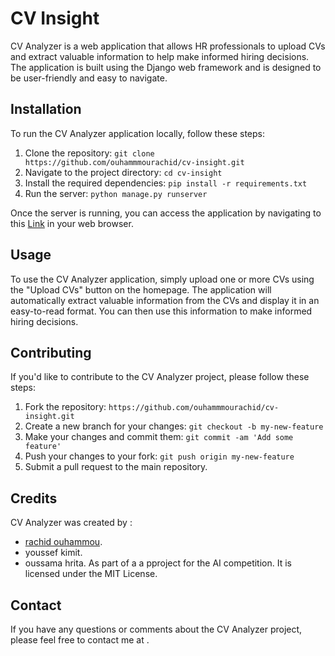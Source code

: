 # CV Insight

CV Analyzer is a web application that allows HR professionals to upload CVs and extract valuable information to help make informed hiring decisions. The application is built using the Django web framework and is designed to be user-friendly and easy to navigate.

## Installation

To run the CV Analyzer application locally, follow these steps:

1. Clone the repository: `git clone https://github.com/ouhammmourachid/cv-insight.git`
2. Navigate to the project directory: `cd cv-insight`
3. Install the required dependencies: `pip install -r requirements.txt`
4. Run the server: `python manage.py runserver`

Once the server is running, you can access the application by navigating to this [Link](http://localhost:8000) in your web browser.

## Usage

To use the CV Analyzer application, simply upload one or more CVs using the "Upload CVs" button on the homepage. The application will automatically extract valuable information from the CVs and display it in an easy-to-read format. You can then use this information to make informed hiring decisions.

## Contributing

If you'd like to contribute to the CV Analyzer project, please follow these steps:

1. Fork the repository: `https://github.com/ouhammmourachid/cv-insight.git`
2. Create a new branch for your changes: `git checkout -b my-new-feature`
3. Make your changes and commit them: `git commit -am 'Add some feature'`
4. Push your changes to your fork: `git push origin my-new-feature`
5. Submit a pull request to the main repository.

## Credits

CV Analyzer was created by :
- [rachid ouhammou](https://github.com/ouhammmourachid).
- youssef kimit.
- oussama hrita.
As part of a a pproject for the AI competition. It is licensed under the MIT License.

## Contact

If you have any questions or comments about the CV Analyzer project, please feel free to contact me at .
